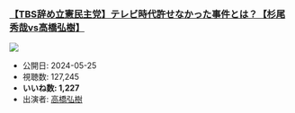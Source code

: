 ### [【TBS辞め立憲民主党】テレビ時代許せなかった事件とは？【杉尾秀哉vs高橋弘樹】](https://www.youtube.com/watch?v=I7Oh2LQx9d0)
[![](https://img.youtube.com/vi/I7Oh2LQx9d0/sddefault.jpg)](https://www.youtube.com/watch?v=I7Oh2LQx9d0)
-   公開日: 2024-05-25
-   視聴数: 127,245
-   **いいね数: 1,227**
-   出演者: [高橋弘樹](/rehacq_fan/people/高橋弘樹 "wikilink")
